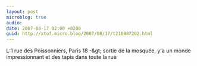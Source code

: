 ```yaml
---
layout: post
microblog: true
audio: 
date: 2007-08-17 02:00 +0200
guid: http://xtof.micro.blog/2007/08/17/t210807202.html
---
```

L:1 rue des Poissonniers, Paris 18 -&amp;gt; sortie de la mosquée, y'a un monde impressionnant et des tapis dans toute la rue

